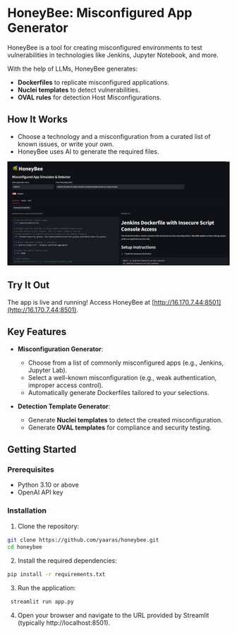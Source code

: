# HoneyBee: Misconfigured App Generator


HoneyBee is a tool for creating misconfigured environments to test vulnerabilities in technologies like Jenkins, Jupyter Notebook, and more. 

With the help of LLMs, HoneyBee generates:
- **Dockerfiles** to replicate misconfigured applications.
- **Nuclei templates** to detect vulnerabilities.
- **OVAL rules** for detection Host Misconfigurations.

## How It Works
- Choose a technology and a misconfiguration from a curated list of known issues, or write your own.
- HoneyBee uses AI to generate the required files.

![HoneyBee](
images/Honeybee_screenshot.png)

## Try It Out
The app is live and running! Access HoneyBee at [http://16.170.7.44:8501](http://16.170.7.44:8501).

## Key Features

- **Misconfiguration Generator**:
  - Choose from a list of commonly misconfigured apps (e.g., Jenkins, Jupyter Lab).
  - Select a well-known misconfiguration (e.g., weak authentication, improper access control).
  - Automatically generate Dockerfiles tailored to your selections.

- **Detection Template Generator**:
  - Generate **Nuclei templates** to detect the created misconfiguration.
  - Generate **OVAL templates** for compliance and security testing.

## Getting Started

### Prerequisites

- Python 3.10 or above
- OpenAI API key 

### Installation

1. Clone the repository:
 ```bash
 git clone https://github.com/yaaras/honeybee.git
 cd honeybee
  ```
2.	Install the required dependencies:
 ```bash
 pip install -r requirements.txt
 ```

3.	Run the application:
 ```bash
  streamlit run app.py
 ```

4.	Open your browser and navigate to the URL provided by Streamlit (typically http://localhost:8501).

